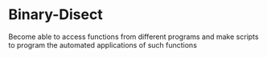 # Binary-Disect
Become able to access functions from different programs and make scripts to program the automated applications of such functions 
